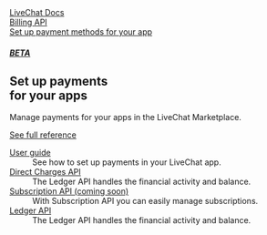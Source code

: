 <section class="docs-full-desc">
	<div class="content">
	<div class="content-column">
		<div class="docs-covers">
			<a href="/billing-api" class="docs-cover purple" data-color="#e43768">
				<div class="docs-cover-header">LiveChat Docs</div>
				<div class="docs-cover-title"><span class="docs-cover-underline">Billing API</span></div>
				<div class="docs-cover-subtitle">Set up payment methods for your app</div>
				<h5 class="docs-cover-beta purple">BETA</h5>
			</a>
			<div class="docs-cover-intro">
				<h2>Set up payments <br/>for your apps</h2>
				<p>Manage payments for your apps in the LiveChat Marketplace.</p>
				<a href="/billing-api" class="cta purple">See full reference</a>
			</div>
		</div>
	</div>
	<div class="content-column">
		<div class="docs-covers">
			<dl class="docs-sections purple">
				<dt><a href="/billing-api#user-guide">User guide</a></dt>
				<dd>See how to set up payments in your LiveChat app.</dd>
				<dt><a href="/billing-api#direct-charges">Direct Charges API</a></dt>
				<dd>The Ledger API handles the financial activity and balance.</dd>
				<dt><a href="/billing-api#subscription">Subscription API (coming soon)</a></dt>
				<dd>With Subscription API you can easily manage subscriptions.</dd>
				<dt><a href="/billing-api#ledger">Ledger API</a></dt>
				<dd>The Ledger API handles the financial activity and balance.</dd>
			</dl>
		</div>
		</div>
	</div>
</section>
